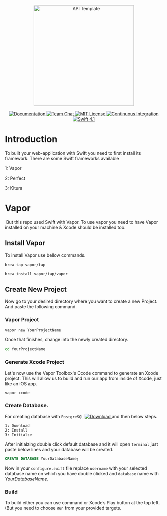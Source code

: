 <p align="center">
    <img src="https://user-images.githubusercontent.com/1342803/36623515-7293b4ec-18d3-11e8-85ab-4e2f8fb38fbd.png" width="320" alt="API Template">
    <br>
    <br>
    <a href="http://docs.vapor.codes/3.0/">
        <img src="http://img.shields.io/badge/read_the-docs-2196f3.svg" alt="Documentation">
    </a>
    <a href="https://discord.gg/vapor">
        <img src="https://img.shields.io/discord/431917998102675485.svg" alt="Team Chat">
    </a>
    <a href="LICENSE">
        <img src="http://img.shields.io/badge/license-MIT-brightgreen.svg" alt="MIT License">
    </a>
    <a href="https://circleci.com/gh/vapor/api-template">
        <img src="https://circleci.com/gh/vapor/api-template.svg?style=shield" alt="Continuous Integration">
    </a>
    <a href="https://swift.org">
        <img src="http://img.shields.io/badge/swift-4.1-brightgreen.svg" alt="Swift 4.1">
    </a>
</center>


# Introduction 
To built your web-application with Swift you need to first install its framework. There are some Swift frameworks available 

1: Vapor

2: Perfect

3: Kitura

# Vapor
 But this repo used Swift with Vapor. To use vapor you need to have Vapor installed on your machine & Xcode should be installed too.  
 
## Install Vapor  
 
 To install Vapor use bellow commands.  
 
``` bash
brew tap vapor/tap
```

``` bash
brew install vapor/tap/vapor
```

## Create New Project
Now go to your desired directory where you want to create a new Project. And paste the following command.

### Vapor Project

``` bash 
vapor new YourProjectName
```

Once that finishes, change into the newly created directory.


``` bash
cd YourProjectName
```

### Generate Xcode Project

Let's now use the Vapor Toolbox's Ccode command to generate an Xcode project. This will allow us to build and run our app from inside of Xcode, just like an iOS app.

``` bash
vapor xcode
```

### Create Database.

For creating database with `PostgreSQL` <a href="we can use https://github.com/PostgresApp/PostgresApp/releases/download/v2.2.2/Postgres-2.2.2-11.dmg">
        <img src="https://img.shields.io/badge/Download-PostgreSQL-f47139.svg" alt="Download">
    </a> and then below steps.
    


    1: Download
    2: Install
    3: Initialze


After initialzing double click default database and it will open `terminal` just paste below lines and your database will be created.

``` sql
CREATE DATABASE YourDatabaseName;
```

Now in your `configure.swift` file replace `username` with your selected database name on which you have double clicked and `database` name with *YourDatabaseName*.

### Build

To build either you can use command or Xcode’s Play button at the top left. (But you need to choose ```Run``` from your provided targets.


